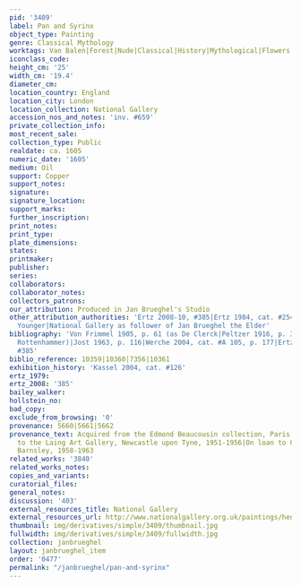 ```yaml
---
pid: '3409'
label: Pan and Syrinx
object_type: Painting
genre: Classical Mythology
worktags: Van Balen|Forest|Nude|Classical|History|Mythological|Flowers
iconclass_code:
height_cm: '25'
width_cm: '19.4'
diameter_cm:
location_country: England
location_city: London
location_collection: National Gallery
accession_nos_and_notes: 'inv. #659'
private_collection_info:
most_recent_sale:
collection_type: Public
realdate: ca. 1605
numeric_date: '1605'
medium: Oil
support: Copper
support_notes:
signature:
signature_location:
support_marks:
further_inscription:
print_notes:
print_type:
plate_dimensions:
states:
printmaker:
publisher:
series:
collaborators:
collaborator_notes:
collectors_patrons:
our_attribution: Produced in Jan Brueghel's Studio
other_attribution_authorities: 'Ertz 2008-10, #385|Ertz 1984, cat. #254 as Jan the
  Younger|National Gallery as follower of Jan Brueghel the Elder'
bibliography: 'Von Frimmel 1905, p. 61 (as De Clerck|Peltzer 1916, p. 345, #35 (as
  Rottenhammer)|Jost 1963, p. 116|Werche 2004, cat. #A 105, p. 177|Ertz 2008-10, cat.
  #385'
biblio_reference: 10359|10360|7356|10361
exhibition_history: 'Kassel 2004, cat. #126'
ertz_1979:
ertz_2008: '385'
bailey_walker:
hollstein_no:
bad_copy:
exclude_from_browsing: '0'
provenance: 5660|5661|5662
provenance_text: Acquired from the Edmond Beaucousin collection, Paris, 1860|On loan
  to the Laing Art Gallery, Newcastle upon Tyne, 1951-1956|On loan to Cannon Hall,
  Barnsley, 1958-1963
related_works: '3840'
related_works_notes:
copies_and_variants:
curatorial_files:
general_notes:
discussion: '403'
external_resources_title: National Gallery
external_resources_url: http://www.nationalgallery.org.uk/paintings/hendrick-van-balen-the-elder-and-follower-of-jan-brueghel-the-elder-pan-pursuing-syrinx
thumbnail: img/derivatives/simple/3409/thumbnail.jpg
fullwidth: img/derivatives/simple/3409/fullwidth.jpg
collection: janbrueghel
layout: janbrueghel_item
order: '0477'
permalink: "/janbrueghel/pan-and-syrinx"
---
```

